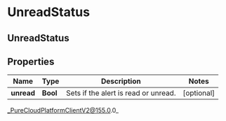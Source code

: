 # UnreadStatus

## UnreadStatus

## Properties

|Name | Type | Description | Notes|
|------------ | ------------- | ------------- | -------------|
| **unread** | **Bool** | Sets if the alert is read or unread. | [optional] |



_PureCloudPlatformClientV2@155.0.0_
